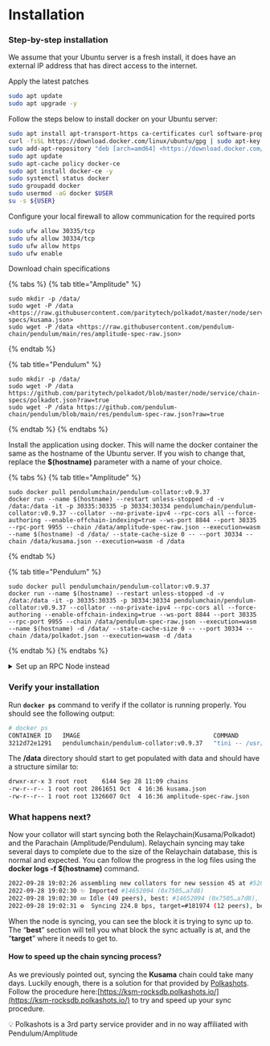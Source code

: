 # Installation



### Step-by-step installation

We assume that your Ubuntu server is a fresh install, it does have an external IP address that has direct access to the internet.

Apply the latest patches

```bash
sudo apt update
sudo apt upgrade -y
```

Follow the steps below to install docker on your Ubuntu server:

```bash
sudo apt install apt-transport-https ca-certificates curl software-properties-common git binutils -y
curl -fsSL https://download.docker.com/linux/ubuntu/gpg | sudo apt-key add -
sudo add-apt-repository "deb [arch=amd64] <https://download.docker.com/linux/ubuntu> `lsb_release -cs` stable"
sudo apt update
sudo apt-cache policy docker-ce 
sudo apt install docker-ce -y
sudo systemctl status docker
sudo groupadd docker
sudo usermod -aG docker $USER
su -s ${USER}
```

Configure your local firewall to allow communication for the required ports

```bash
sudo ufw allow 30335/tcp
sudo ufw allow 30334/tcp
sudo ufw allow https
sudo ufw enable
```

Download chain specifications

{% tabs %}
{% tab title="Amplitude" %}
```
sudo mkdir -p /data/
sudo wget -P /data <https://raw.githubusercontent.com/paritytech/polkadot/master/node/service/chain-specs/kusama.json>
sudo wget -P /data <https://raw.githubusercontent.com/pendulum-chain/pendulum/main/res/amplitude-spec-raw.json>
```
{% endtab %}

{% tab title="Pendulum" %}
```
sudo mkdir -p /data/
sudo wget -P /data https://github.com/paritytech/polkadot/blob/master/node/service/chain-specs/polkadot.json?raw=true
sudo wget -P /data https://github.com/pendulum-chain/pendulum/blob/main/res/pendulum-spec-raw.json?raw=true
```
{% endtab %}
{% endtabs %}

Install the application using docker. This will name the docker container the same as the hostname of the Ubuntu server. If you wish to change that, replace the **$(hostname)** parameter with a name of your choice.

{% tabs %}
{% tab title="Amplitude" %}
```
sudo docker pull pendulumchain/pendulum-collator:v0.9.37
docker run --name $(hostname) --restart unless-stopped -d -v /data:/data -it -p 30335:30335 -p 30334:30334 pendulumchain/pendulum-collator:v0.9.37 --collator --no-private-ipv4 --rpc-cors all --force-authoring --enable-offchain-indexing=true --ws-port 8844 --port 30335 --rpc-port 9955 --chain /data/amplitude-spec-raw.json --execution=wasm --name $(hostname) -d /data/ --state-cache-size 0 -- --port 30334 --chain /data/kusama.json --execution=wasm -d /data
```
{% endtab %}

{% tab title="Pendulum" %}
```
sudo docker pull pendulumchain/pendulum-collator:v0.9.37
docker run --name $(hostname) --restart unless-stopped -d -v /data:/data -it -p 30335:30335 -p 30334:30334 pendulumchain/pendulum-collator:v0.9.37 --collator --no-private-ipv4 --rpc-cors all --force-authoring --enable-offchain-indexing=true --ws-port 8844 --port 30335 --rpc-port 9955 --chain /data/pendulum-spec-raw.json --execution=wasm --name $(hostname) -d /data/ --state-cache-size 0 -- --port 30334 --chain /data/polkadot.json --execution=wasm -d /data
```
{% endtab %}
{% endtabs %}

<details>

<summary>Set up an RPC Node instead</summary>

You may want to only run an RPC Node instead. That is, a reachable node, that connects to the network and that can be used from other apps, but that doesn't produce any blocks. If you need this, you can run the following command instead of the one above.

{% code overflow="wrap" %}
```bash
docker run --name $1 --restart unless-stopped -d -v /data:/data -it -p 30335:30335 -p 30334:30334 pendulumchain/pendulum-collator:v0.9.37 --no-private-ipv4 --rpc-cors all --ws-port 8844 --ws-max-connections 200 --port 30335 --rpc-port 9955 --chain /data/amplitude-spec-raw.json  --execution=wasm -- --port 30334 --chain /data/kusama.json --database=RocksDb --execution=wasm -d /data:/data --unsafe-pruning --pruning=256
```
{% endcode %}

After you have run this, you can continue with the next verification steps, taking into account that your node **will not produce blocks if you executed the command above.**&#x20;

</details>

### Verify your installation

Run **`docker ps`** command to verify if the collator is running properly. You should see the following output:

```bash
# docker ps
CONTAINER ID   IMAGE                                     COMMAND                  CREATED          STATUS          PORTS                                                                                                                                                                   NAMES
3212d72e1291   pendulumchain/pendulum-collator:v0.9.37   "tini -- /usr/local/…"   10 minutes ago   Up 10 minutes   0.0.0.0:8844->8844/tcp, :::8844->8844/tcp, 0.0.0.0:9935->9935/tcp, :::9935->9935/tcp, 0.0.0.0:30334-30335->30334-30335/tcp, :::30334-30335->30334-30335/tcp, 9945/tcp   yourhostname
```

The **/data** directory should start to get populated with data and should have a structure similar to:

```bash
drwxr-xr-x 3 root root    6144 Sep 28 11:09 chains
-rw-r--r-- 1 root root 2861651 Oct  4 16:36 kusama.json
-rw-r--r-- 1 root root 1326607 Oct  4 16:36 amplitude-spec-raw.json

```

### What happens next?

Now your collator will start syncing both the Relaychain(Kusama/Polkadot) and the Parachain (Amplitude/Pendulum). Relaychain syncing may take several days to complete due to the size of the Relaychain database, this is normal and expected. You can follow the progress in the log files using the **docker logs -f $(hostname)** command.

```bash
2022-09-28 19:02:26 assembling new collators for new session 45 at #52800
2022-09-28 19:02:30 ✨ Imported #14652094 (0x7505…a7d8)
2022-09-28 19:02:30 💤 Idle (49 peers), best: #14652094 (0x7505…a7d8), finalized #14652090 (0xbc43…9e95), ⬇ 488.0kiB/s ⬆ 425.0kiB/s
2022-09-28 19:02:31 ⚙️  Syncing 224.8 bps, target=#181974 (12 peers), best: #53857 (0x2f61…0009), finalized #0 (0xccea…1aaf), ⬇ 1.4MiB/s ⬆ 2.1kiB/s
```

When the node is syncing, you can see the block it is trying to sync up to. The “**best**” section will tell you what block the sync actually is at, and the “**target**” where it needs to get to.

#### How to speed up the chain syncing process?

As we previously pointed out, syncing the **Kusama** chain could take many days. Luckily enough, there is a solution for that provided by [Polkashots](https://polkashots.io/). Follow the procedure here:[https://ksm-rocksdb.polkashots.io/](https://ksm-rocksdb.polkashots.io/) to try and speed up your sync procedure.

💡 Polkashots is a 3rd party service provider and in no way affiliated with Pendulum/Amplitude
